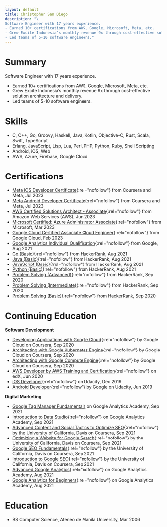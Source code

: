 ```yaml
---
layout: default
title: Christopher San Diego
description: "\
Software Engineer with 17 years experience.
- Earned 10+ certifications from AWS, Google, Microsoft, Meta, etc.
- Grew Excite Indonesia’s monthly revenue 9x through cost-effective solution architecture and delivery.
- Led teams of 5-10 software engineers."
---
```


# Summary

Software Engineer with 17 years experience.
- Earned 10+ certifications from AWS, Google, Microsoft, Meta, etc.
- Grew Excite Indonesia’s monthly revenue 9x through cost-effective solution architecture and delivery.
- Led teams of 5-10 software engineers.

# Skills

- C, C++, Go, Groovy, Haskell, Java, Kotlin, Objective-C, Rust, Scala, Swift, TypeScript
- Erlang, JavaScript, Lisp, Lua, Perl, PHP, Python, Ruby, Shell Scripting
- Android, iOS, Web
- AWS, Azure, Firebase, Google Cloud

# Certifications

- [Meta iOS Developer Certificate](https://www.credly.com/badges/b2c5bf25-e255-401c-a629-d11fd1184f8e/public_url){:rel="nofollow"} from Coursera and Meta, Jul 2023
- [Meta Android Developer Certificate](https://www.credly.com/badges/9e8b46c8-666a-4a5e-88e6-d15b35d74532/public_url){:rel="nofollow"} from Coursera and Meta, Jul 2023
- [AWS Certified Solutions Architect – Associate](https://www.credly.com/badges/abd79e67-1ba4-4d2f-86c5-dba1afc295cb/public_url){:rel="nofollow"} from Amazon Web Services (AWS), Jun 2023
- [Microsoft Certified: Azure Administrator Associate](https://learn.microsoft.com/api/credentials/share/en-us/csandiego/EFDA2AEE1574990A?sharingId=943982716263727D){:rel="nofollow"} from Microsoft, Mar 2023
- [Google Cloud Certified Associate Cloud Engineer](https://www.credential.net/d98e3d1b-e814-4648-adcb-c4e0393d2632){:rel="nofollow"} from Google Cloud, Feb 2023
- [Google Analytics Individual Qualification](https://skillshop.exceedlms.com/student/award/Vwk2EJVSpkffafdffRdGBgVw){:rel="nofollow"} from Google, Aug 2021
- [Go (Basic)](https://www.hackerrank.com/certificates/6371e5486d1d){:rel="nofollow"} from HackerRank, Aug 2021
- [Java (Basic)](https://www.hackerrank.com/certificates/161f86ffefff){:rel="nofollow"} from HackerRank, Aug 2021
- [JavaScript (Basic)](https://www.hackerrank.com/certificates/a752c48894bf){:rel="nofollow"} from HackerRank, Aug 2021
- [Python (Basic)](https://www.hackerrank.com/certificates/a846d2656288){:rel="nofollow"} from HackerRank, Aug 2021
- [Problem Solving (Advanced)](https://www.hackerrank.com/certificates/ad47d2d6e7d5){:rel="nofollow"} from HackerRank, Sep 2020
- [Problem Solving (Intermediate)](https://www.hackerrank.com/certificates/a8cbfb4a747b){:rel="nofollow"} from HackerRank, Sep 2020
- [Problem Solving (Basic)](https://www.hackerrank.com/certificates/2d7646232d23){:rel="nofollow"} from HackerRank, Sep 2020

# Continuing Education

**Software Development**

- [Developing Applications with Google Cloud](https://www.coursera.org/account/accomplishments/specialization/certificate/J667WVKMXDJ7){:rel="nofollow"} by Google Cloud on Coursera, Sep 2020
- [Architecting with Google Kubernetes Engine](https://www.coursera.org/account/accomplishments/specialization/certificate/B2YM9B2SLW3E){:rel="nofollow"} by Google Cloud on Coursera, Sep 2020
- [Architecting with Google Compute Engine](https://www.coursera.org/account/accomplishments/specialization/certificate/655FMUDLMRWG){:rel="nofollow"} by Google Cloud on Coursera, Sep 2020
- [AWS Developer by AWS Training and Certification](https://www.edx.org/xseries/aws-developer-series){:rel="nofollow"} on edX, Jun 2020
- [iOS Developer](https://www.udacity.com/course/ios-developer-nanodegree--nd003){:rel="nofollow"} on Udacity, Dec 2019
- [Android Developer](https://www.udacity.com/course/android-kotlin-developer-nanodegree--nd940){:rel="nofollow"} by Google on Udacity, Jun 2019

**Digital Marketing**

- [Google Tag Manager Fundamentals](https://analytics.google.com/analytics/academy/certificate/npGN4VGaRIuOwFS7r5AF8w) on Google Analytics Academy, Sep 2021
- [Introduction to Data Studio](https://analytics.google.com/analytics/academy/certificate/Os-o08u2QGy4g1f3PxOU6w){:rel="nofollow"} on Google Analytics Academy, Sep 2021
- [Advanced Content and Social Tactics to Optimize SEO](https://www.coursera.org/account/accomplishments/certificate/8YY75WWWXBT7){:rel="nofollow"} by the University of California, Davis on Coursera, Sep 2021
- [Optimizing a Website for Google Search](https://www.coursera.org/account/accomplishments/certificate/XX2QW6LSMBB5){:rel="nofollow"} by the University of California, Davis on Coursera, Sep 2021
- [Google SEO Fundamentals](https://www.coursera.org/account/accomplishments/certificate/DMDKQJQ8AQJT){:rel="nofollow"} by the University of California, Davis on Coursera, Sep 2021
- [Introduction to Google SEO](https://www.coursera.org/account/accomplishments/certificate/VQ5UXWPT2CD2){:rel="nofollow"} by the University of California, Davis on Coursera, Sep 2021
- [Advanced Google Analytics](https://analytics.google.com/analytics/academy/certificate/LpOc9WJ9S8CuO1J-9yvLmA){:rel="nofollow"} on Google Analytics Academy, Aug 2021
- [Google Analytics for Beginners](https://analytics.google.com/analytics/academy/certificate/iVbJEAv7Rmy28_jM6cVv1g){:rel="nofollow"} on Google Analytics Academy, Aug 2021

# Education

- BS Computer Science, Ateneo de Manila University, Mar 2006
